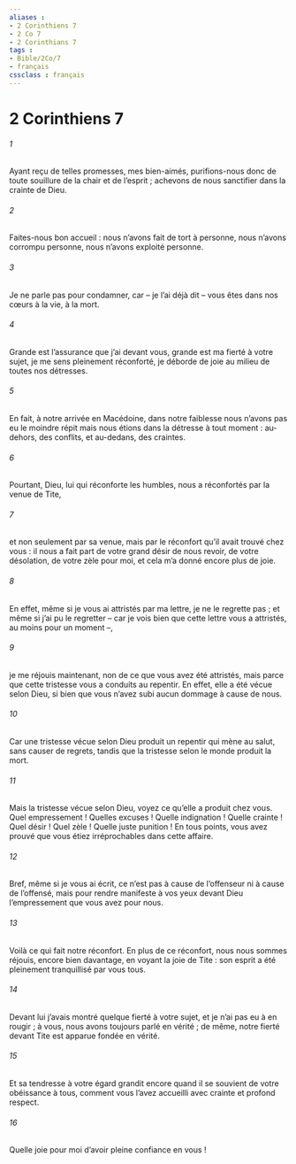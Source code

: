 ```yaml
---
aliases : 
- 2 Corinthiens 7
- 2 Co 7
- 2 Corinthians 7
tags : 
- Bible/2Co/7
- français
cssclass : français
---
```


# 2 Corinthiens 7

###### 1
Ayant reçu de telles promesses, mes bien-aimés, purifions-nous donc de toute souillure de la chair et de l’esprit ; achevons de nous sanctifier dans la crainte de Dieu.
###### 2
Faites-nous bon accueil : nous n’avons fait de tort à personne, nous n’avons corrompu personne, nous n’avons exploité personne.
###### 3
Je ne parle pas pour condamner, car – je l’ai déjà dit – vous êtes dans nos cœurs à la vie, à la mort.
###### 4
Grande est l’assurance que j’ai devant vous, grande est ma fierté à votre sujet, je me sens pleinement réconforté, je déborde de joie au milieu de toutes nos détresses.
###### 5
En fait, à notre arrivée en Macédoine, dans notre faiblesse nous n’avons pas eu le moindre répit mais nous étions dans la détresse à tout moment : au-dehors, des conflits, et au-dedans, des craintes.
###### 6
Pourtant, Dieu, lui qui réconforte les humbles, nous a réconfortés par la venue de Tite,
###### 7
et non seulement par sa venue, mais par le réconfort qu’il avait trouvé chez vous : il nous a fait part de votre grand désir de nous revoir, de votre désolation, de votre zèle pour moi, et cela m’a donné encore plus de joie.
###### 8
En effet, même si je vous ai attristés par ma lettre, je ne le regrette pas ; et même si j’ai pu le regretter – car je vois bien que cette lettre vous a attristés, au moins pour un moment –,
###### 9
je me réjouis maintenant, non de ce que vous avez été attristés, mais parce que cette tristesse vous a conduits au repentir. En effet, elle a été vécue selon Dieu, si bien que vous n’avez subi aucun dommage à cause de nous.
###### 10
Car une tristesse vécue selon Dieu produit un repentir qui mène au salut, sans causer de regrets, tandis que la tristesse selon le monde produit la mort.
###### 11
Mais la tristesse vécue selon Dieu, voyez ce qu’elle a produit chez vous. Quel empressement ! Quelles excuses ! Quelle indignation ! Quelle crainte ! Quel désir ! Quel zèle ! Quelle juste punition ! En tous points, vous avez prouvé que vous étiez irréprochables dans cette affaire.
###### 12
Bref, même si je vous ai écrit, ce n’est pas à cause de l’offenseur ni à cause de l’offensé, mais pour rendre manifeste à vos yeux devant Dieu l’empressement que vous avez pour nous.
###### 13
Voilà ce qui fait notre réconfort. En plus de ce réconfort, nous nous sommes réjouis, encore bien davantage, en voyant la joie de Tite : son esprit a été pleinement tranquillisé par vous tous.
###### 14
Devant lui j’avais montré quelque fierté à votre sujet, et je n’ai pas eu à en rougir ; à vous, nous avons toujours parlé en vérité ; de même, notre fierté devant Tite est apparue fondée en vérité.
###### 15
Et sa tendresse à votre égard grandit encore quand il se souvient de votre obéissance à tous, comment vous l’avez accueilli avec crainte et profond respect.
###### 16
Quelle joie pour moi d’avoir pleine confiance en vous !
